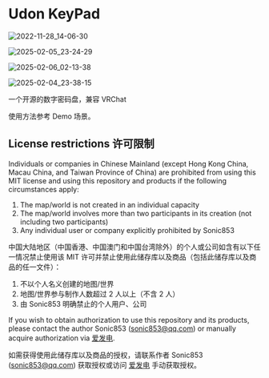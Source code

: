 # Udon KeyPad

![2022-11-28_14-06-30](https://user-images.githubusercontent.com/8389962/204208464-ac5f9711-0cc5-4e4e-a303-f3994b901864.png)

![2025-02-05_23-24-29](https://github.com/user-attachments/assets/393a6c68-e0e0-44df-a9f8-30bf80abb96a)

![2025-02-06_02-13-38](https://github.com/user-attachments/assets/c8ff4e26-9c4b-463c-8a13-bf0bab93db74)

![2025-02-04_23-38-15](https://github.com/user-attachments/assets/150d64a2-6745-4f3a-9f65-ca18ba928776)

一个开源的数字密码盘，兼容 VRChat

使用方法参考 Demo 场景。
## License restrictions 许可限制

Individuals or companies in Chinese Mainland (except Hong Kong China, Macau China, and Taiwan Province of China) are prohibited from using this MIT license and using this repository and products if the following circumstances apply:

1. The map/world is not created in an individual capacity
2. The map/world involves more than two participants in its creation (not including two participants)
3. Any individual user or company explicitly prohibited by Sonic853

中国大陆地区（中国香港、中国澳门和中国台湾除外）的个人或公司如含有以下任一情况禁止使用该 MIT 许可并禁止使用此储存库以及商品（包括此储存库以及商品的任一文件）：

1. 不以个人名义创建的地图/世界
2. 地图/世界参与制作人数超过 2 人以上（不含 2 人）
3. 由 Sonic853 明确禁止的个人用户、公司

If you wish to obtain authorization to use this repository and its products, please contact the author Sonic853 (sonic853@qq.com) or manually acquire authorization via [爱发电](https://afdian.com/a/Sonic853).

如需获得使用此储存库以及商品的授权，请联系作者 Sonic853 (sonic853@qq.com) 获取授权或访问 [爱发电](https://afdian.com/a/Sonic853) 手动获取授权。
